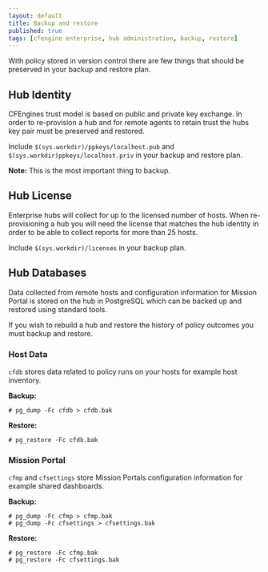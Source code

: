```yaml
---
layout: default
title: Backup and restore
published: true
tags: [cfengine enterprise, hub administration, backup, restore]
---
```


With policy stored in version control there are few things that should be
preserved in your backup and restore plan.

## Hub Identity

CFEngines trust model is based on public and private key exchange. In order to
re-provision a hub and for remote agents to retain trust the hubs key pair must
be preserved and restored.

Include `$(sys.workdir)/ppkeys/localhost.pub` and
`$(sys.workdir)ppkeys/localhost.priv` in your backup and restore plan.

**Note:** This is the most important thing to backup.

## Hub License

Enterprise hubs will collect for up to the licensed number of hosts. When
re-provisioning a hub you will need the license that matches the hub identity in
order to be able to collect reports for more than 25 hosts.

Include `$(sys.workdir)/licenses` in your backup plan.

## Hub Databases

Data collected from remote hosts and configuration information for Mission
Portal is stored on the hub in PostgreSQL which can be backed up and restored
using standard tools.

If you wish to rebuild a hub and
restore the history of policy outcomes you must backup and restore.

### Host Data

`cfdb` stores data related to policy runs on your hosts for example host inventory.

**Backup:**

```console
# pg_dump -Fc cfdb > cfdb.bak
```

**Restore:**

```console
# pg_restore -Fc cfdb.bak
```

### Mission Portal

 `cfmp` and `cfsettings` store Mission Portals configuration information for
 example shared dashboards.

**Backup:**

```console
# pg_dump -Fc cfmp > cfmp.bak
# pg_dump -Fc cfsettings > cfsettings.bak
```

**Restore:**

```console
# pg_restore -Fc cfmp.bak
# pg_restore -Fc cfsettings.bak
```
